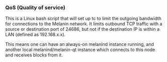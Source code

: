 ### QoS (Quality of service) ###

This is a Linux bash script that will set up tc to limit the outgoing bandwidth for connections to the Melanin network. It limits outbound TCP traffic with a source or destination port of 24686, but not if the destination IP is within a LAN (defined as 192.168.x.x).

This means one can have an always-on melanind instance running, and another local melanind/melanin-qt instance which connects to this node and receives blocks from it.
